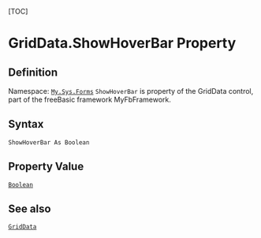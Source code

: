 [TOC]
# GridData.ShowHoverBar Property

## Definition
Namespace: [`My.Sys.Forms`](My.Sys.Forms.md)
`ShowHoverBar` is property of the GridData control, part of the freeBasic framework MyFbFramework.
## Syntax
```freeBasic
ShowHoverBar As Boolean
```
## Property Value
[`Boolean`]("https://www.freebasic.net/wiki/KeyPgBoolean")
## See also
[`GridData`](GridData.md)
